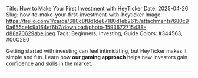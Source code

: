 Title: How to Make Your First Investment with HeyTicker
Date: 2025-04-26
Slug: how-to-make-your-first-investment-with-heyticker
Image: https://trello.com/1/cards/680c8f8d1de87180d1eb2615/attachments/680c90a655cefc9a164ef6b7/download/photo-1593672715438-d88a70629abe.jpeg
Tags: Beginners, Investing, Guide
Colors: #344563, #00C2E0

Getting started with investing can feel intimidating, but HeyTicker makes it simple and fun. Learn how **our gaming approach** helps new investors gain confidence and skills in the market.

---